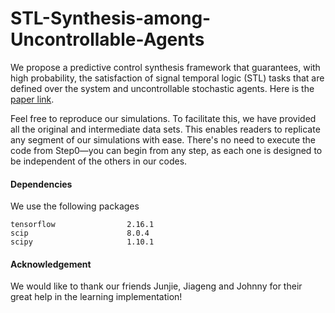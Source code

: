 # STL-Synthesis-among-Uncontrollable-Agents

We propose a predictive control synthesis framework that guarantees, with high probability, the satisfaction of signal temporal logic (STL) tasks that are defined over the system and uncontrollable
stochastic agents. Here is the [paper link](https://arxiv.org/pdf/2312.04242.pdf). 

Feel free to reproduce our simulations. To facilitate this, we have provided all the original and intermediate data sets. This enables readers to replicate any segment of our simulations with ease. There's no need to execute the code from Step0—you can begin from any step, as each one is designed to be independent of the others in our codes.

#### Dependencies

We use the following packages

```
tensorflow                2.16.1
scip                      8.0.4                
scipy                     1.10.1
```

#### Acknowledgement

We would like to thank our friends Junjie, Jiageng and Johnny for their great help in the learning implementation!
